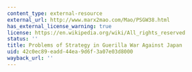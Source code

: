 ```yaml
---
content_type: external-resource
external_url: http://www.marx2mao.com/Mao/PSGW38.html
has_external_license_warning: true
license: https://en.wikipedia.org/wiki/All_rights_reserved
status: ''
title: Problems of Strategy in Guerilla War Against Japan
uid: 42c0ec89-eadd-44ea-9d6f-3a07e03d8000
wayback_url: ''
---
```

